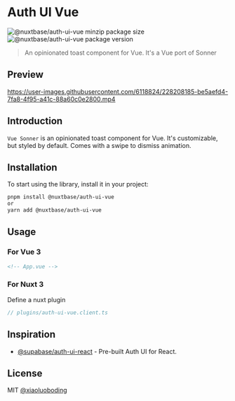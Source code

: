 # Auth UI Vue

![@nuxtbase/auth-ui-vue minzip package size](https://img.shields.io/bundlephobia/minzip/@nuxtbase/auth-ui-vue)
![@nuxtbase/auth-ui-vue package version](https://img.shields.io/npm/v/@nuxtbase/auth-ui-vue.svg?colorB=green)

> An opinionated toast component for Vue. It's a Vue port of Sonner

## Preview

https://user-images.githubusercontent.com/6118824/228208185-be5aefd4-7fa8-4f95-a41c-88a60c0e2800.mp4

## Introduction

`Vue Sonner` is an opinionated toast component for Vue. It's customizable, but styled by default. Comes with a swipe to dismiss animation.

## Installation

To start using the library, install it in your project:

```bash
pnpm install @nuxtbase/auth-ui-vue
or
yarn add @nuxtbase/auth-ui-vue
```

## Usage

### For Vue 3

```html
<!-- App.vue -->
```

### For Nuxt 3

Define a nuxt plugin

```ts
// plugins/auth-ui-vue.client.ts
```

## Inspiration

- [@supabase/auth-ui-react](https://github.com/supabase/auth-ui) - Pre-built Auth UI for React.

## License

MIT [@xiaoluoboding](https://github.com/xiaoluoboding)
